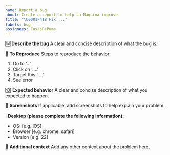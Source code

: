 ```yaml
---
name: Report a bug
about: Create a report to help La Máquina improve
title: "\U0001F41B Fix ..."
labels: bug
assignees: CosasDePuma
---
```


🆘 **Describe the bug**
A clear and concise description of what the bug is.

🔁 **To Reproduce**
Steps to reproduce the behavior:

1. Go to '...'
2. Click on '....'
3. Target this '....'
4. See error

🔟 **Expected behavior**
A clear and concise description of what you expected to happen.

🎦 **Screenshots**
If applicable, add screenshots to help explain your problem.

ℹ️ **Desktop (please complete the following information):**

- OS: [e.g. iOS]
- Browser [e.g. chrome, safari]
- Version [e.g. 22]

🚮 **Additional context**
Add any other context about the problem here.
